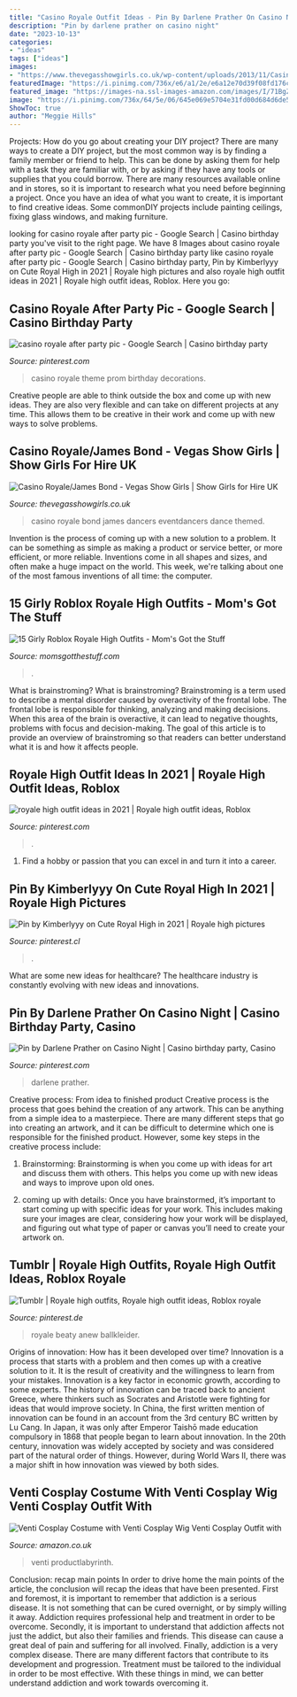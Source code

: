 ```yaml
---
title: "Casino Royale Outfit Ideas - Pin By Darlene Prather On Casino Night"
description: "Pin by darlene prather on casino night"
date: "2023-10-13"
categories:
- "ideas"
tags: ["ideas"]
images:
- "https://www.thevegasshowgirls.co.uk/wp-content/uploads/2013/11/Casino-Royale-James-Bond-Show-Girls-Dancers-6-1.jpg"
featuredImage: "https://i.pinimg.com/736x/e6/a1/2e/e6a12e70d39f08fd176cccb54ce6ade7.jpg"
featured_image: "https://images-na.ssl-images-amazon.com/images/I/71BgZJRMgRS._AC_UX679_.jpg"
image: "https://i.pinimg.com/736x/64/5e/06/645e069e5704e31fd00d684d6de59d03.jpg"
ShowToc: true
author: "Meggie Hills"
---
```



Projects: How do you go about creating your DIY project?
There are many ways to create a DIY project, but the most common way is by finding a family member or friend to help. This can be done by asking them for help with a task they are familiar with, or by asking if they have any tools or supplies that you could borrow. There are many resources available online and in stores, so it is important to research what you need before beginning a project. Once you have an idea of what you want to create, it is important to find creative ideas. Some commonDIY projects include painting ceilings, fixing glass windows, and making furniture.

	

		
looking for casino royale after party pic - Google Search | Casino birthday party you've visit to the right page. We have 8 Images about casino royale after party pic - Google Search | Casino birthday party like casino royale after party pic - Google Search | Casino birthday party, Pin by Kimberlyyy on Cute Royal High in 2021 | Royale high pictures and also royale high outfit ideas in 2021 | Royale high outfit ideas, Roblox. Here you go:
		
    
## Casino Royale After Party Pic - Google Search | Casino Birthday Party

<img loading=lazy src="https://i.pinimg.com/736x/75/55/df/7555dfc519a2bf84d2cf6e93802bd7eb--casino-royale-theme-casino-royale-prom.jpg" onerror="this.onerror=null;this.src='https://tse3.mm.bing.net/th?id=OIP.2X1wlrJGWdrYk3bNLMjCfQHaLH&amp;pid=15.1';" alt="casino royale after party pic - Google Search | Casino birthday party">

_Source: pinterest.com_

>casino royale theme prom birthday decorations. 

	

Creative people are able to think outside the box and come up with new ideas. They are also very flexible and can take on different projects at any time. This allows them to be creative in their work and come up with new ways to solve problems.

    
## Casino Royale/James Bond - Vegas Show Girls | Show Girls For Hire UK

<img loading=lazy src="https://www.thevegasshowgirls.co.uk/wp-content/uploads/2013/11/Casino-Royale-James-Bond-Show-Girls-Dancers-6-1.jpg" onerror="this.onerror=null;this.src='https://tse2.mm.bing.net/th?id=OIP.ZZwR5xbtTRqC4jpiHMV9WQHaLH&amp;pid=15.1';" alt="Casino Royale/James Bond - Vegas Show Girls | Show Girls for Hire UK">

_Source: thevegasshowgirls.co.uk_

>casino royale bond james dancers eventdancers dance themed. 

	

Invention is the process of coming up with a new solution to a problem. It can be something as simple as making a product or service better, or more efficient, or more reliable. Inventions come in all shapes and sizes, and often make a huge impact on the world. This week, we're talking about one of the most famous inventions of all time: the computer.

    
## 15 Girly Roblox Royale High Outfits - Mom&#039;s Got The Stuff

<img loading=lazy src="https://momsgotthestuff.com/wp-content/uploads/2021/07/roblox-royale-high12.jpg" onerror="this.onerror=null;this.src='https://tse1.mm.bing.net/th?id=OIP.mLUBXuBYwCuEtbez3xm41QHaGC&amp;pid=15.1';" alt="15 Girly Roblox Royale High Outfits - Mom&#039;s Got the Stuff">

_Source: momsgotthestuff.com_

>. 

	

What is brainstroming?
What is brainstroming? Brainstroming is a term used to describe a mental disorder caused by overactivity of the frontal lobe. The frontal lobe is responsible for thinking, analyzing and making decisions. When this area of the brain is overactive, it can lead to negative thoughts, problems with focus and decision-making. The goal of this article is to provide an overview of brainstroming so that readers can better understand what it is and how it affects people.

    
## Royale High Outfit Ideas In 2021 | Royale High Outfit Ideas, Roblox

<img loading=lazy src="https://i.pinimg.com/736x/e6/a1/2e/e6a12e70d39f08fd176cccb54ce6ade7.jpg" onerror="this.onerror=null;this.src='https://tse4.mm.bing.net/th?id=OIP.YOfPP2u0n57JclUIKII5NwHaId&amp;pid=15.1';" alt="royale high outfit ideas in 2021 | Royale high outfit ideas, Roblox">

_Source: pinterest.com_

>. 

	

1. Find a hobby or passion that you can excel in and turn it into a career.

    
## Pin By Kimberlyyy On Cute Royal High In 2021 | Royale High Pictures

<img loading=lazy src="https://i.pinimg.com/736x/a3/d3/a6/a3d3a67b5797265368b61a31292f1740.jpg" onerror="this.onerror=null;this.src='https://tse2.mm.bing.net/th?id=OIP.glW7wM1W7LpQgh5A1kar4AHaHa&amp;pid=15.1';" alt="Pin by Kimberlyyy on Cute Royal High in 2021 | Royale high pictures">

_Source: pinterest.cl_

>. 

	

What are some new ideas for healthcare?
The healthcare industry is constantly evolving with new ideas and innovations.

    
## Pin By Darlene Prather On Casino Night | Casino Birthday Party, Casino

<img loading=lazy src="https://i.pinimg.com/736x/64/5e/06/645e069e5704e31fd00d684d6de59d03.jpg" onerror="this.onerror=null;this.src='https://tse3.mm.bing.net/th?id=OIP.IggDxOf2dK_fLf8EWm6e5wHaJ3&amp;pid=15.1';" alt="Pin by Darlene Prather on Casino Night | Casino birthday party, Casino">

_Source: pinterest.com_

>darlene prather. 

	

Creative process: From idea to finished product
Creative process is the process that goes behind the creation of any artwork. This can be anything from a simple idea to a masterpiece. There are many different steps that go into creating an artwork, and it can be difficult to determine which one is responsible for the finished product. However, some key steps in the creative process include:
1. Brainstorming: Brainstorming is when you come up with ideas for art and discuss them with others. This helps you come up with new ideas and ways to improve upon old ones.

2. coming up with details: Once you have brainstormed, it’s important to start coming up with specific ideas for your work. This includes making sure your images are clear, considering how your work will be displayed, and figuring out what type of paper or canvas you’ll need to create your artwork on.

    
## Tumblr | Royale High Outfits, Royale High Outfit Ideas, Roblox Royale

<img loading=lazy src="https://i.pinimg.com/736x/17/a7/46/17a7461214228c8abe8fbba0cf9a487b.jpg" onerror="this.onerror=null;this.src='https://tse2.mm.bing.net/th?id=OIP.o8ZH_jkGmNpwLeziQR32swHaHa&amp;pid=15.1';" alt="Tumblr | Royale high outfits, Royale high outfit ideas, Roblox royale">

_Source: pinterest.de_

>royale beaty anew ballkleider. 

	

Origins of innovation: How has it been developed over time?
Innovation is a process that starts with a problem and then comes up with a creative solution to it. It is the result of creativity and the willingness to learn from your mistakes. Innovation is a key factor in economic growth, according to some experts. The history of innovation can be traced back to ancient Greece, where thinkers such as Socrates and Aristotle were fighting for ideas that would improve society. In China, the first written mention of innovation can be found in an account from the 3rd century BC written by Lu Cang. In Japan, it was only after Emperor Taishō made education compulsory in 1868 that people began to learn about innovation. In the 20th century, innovation was widely accepted by society and was considered part of the natural order of things. However, during World Wars II, there was a major shift in how innovation was viewed by both sides.

    
## Venti Cosplay Costume With Venti Cosplay Wig Venti Cosplay Outfit With

<img loading=lazy src="https://images-na.ssl-images-amazon.com/images/I/71BgZJRMgRS._AC_UX679_.jpg" onerror="this.onerror=null;this.src='https://tse1.mm.bing.net/th?id=OIP.iTW_jHuatM3oegr8trtwlQHaKL&amp;pid=15.1';" alt="Venti Cosplay Costume with Venti Cosplay Wig Venti Cosplay Outfit with">

_Source: amazon.co.uk_

>venti productlabyrinth. 

	

Conclusion: recap main points
In order to drive home the main points of the article, the conclusion will recap the ideas that have been presented. First and foremost, it is important to remember that addiction is a serious disease. It is not something that can be cured overnight, or by simply willing it away. Addiction requires professional help and treatment in order to be overcome. Secondly, it is important to understand that addiction affects not just the addict, but also their families and friends. This disease can cause a great deal of pain and suffering for all involved. Finally, addiction is a very complex disease. There are many different factors that contribute to its development and progression. Treatment must be tailored to the individual in order to be most effective. With these things in mind, we can better understand addiction and work towards overcoming it.

